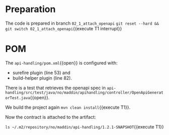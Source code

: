 # Preparation
The code is prepared in branch `02_1_attach_openapi`
`git reset --hard && git switch 02_1_attach_openapi`{{execute T1 interrupt}}

# POM

The `api-handling/pom.xml`{{open}} is configured with:
- surefire plugin (line 53) and
- build-helper plugin (line 82).

There is a test that retrieves the openapi spec in `api-handling/src/test/java/no/maddin/apihandling/controller/OpenApiGeneratorTest.java`{{open}}.

We build the project again `mvn clean install`{{execute T1}}.

Now the contract is attached to the artifact:

`ls ~/.m2/repository/no/maddin/api-handling/1.2.1-SNAPSHOT`{{execute T1}}